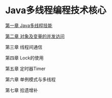 # Java多线程编程技术核心

[第一章 Java多线程技能](src/com/thread/coreAPI/README.md)

[第二章 对象及变量的并发访问](src/com/thread/concurrentAccess/README.md)

第三章 线程间通信

第四章 Lock的使用

第五章 定时器Timer

第六章 单例模式与多线程

第七章 拾遗增补